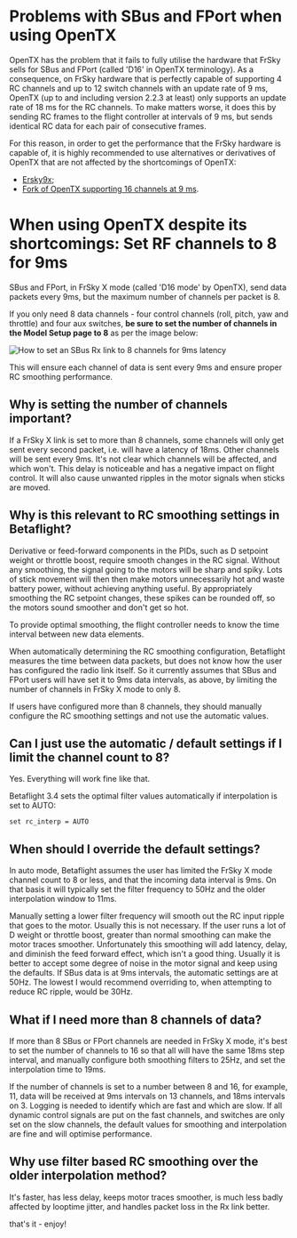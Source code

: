 # Problems with SBus and FPort when using OpenTX

OpenTX has the problem that it fails to fully utilise the hardware that FrSky sells for SBus and FPort (called 'D16' in OpenTX terminology). As a consequence, on FrSky hardware that is perfectly capable of supporting 4 RC channels and up to 12 switch channels with an update rate of 9 ms, OpenTX (up to and including version 2.2.3 at least) only supports an update rate of 18 ms for the RC channels. To make matters worse, it does this by sending RC frames to the flight controller at intervals of 9 ms, but sends identical RC data for each pair of consecutive frames.

For this reason, in order to get the performance that the FrSky hardware is capable of, it is highly recommended to use alternatives or derivatives of OpenTX that are not affected by the shortcomings of OpenTX:
- [Ersky9x](http://www.er9x.com/);
- [Fork of OpenTX supporting 16 channels at 9 ms](https://github.com/mikeller/opentx/releases).

# When using OpenTX despite its shortcomings: Set RF channels to 8 for 9ms

SBus and FPort, in FrSky X mode (called 'D16 mode' by OpenTX), send data packets every 9ms, but the maximum number of channels per packet is 8.

If you only need 8 data channels - four control channels (roll, pitch, yaw and throttle) and four aux switches, **be sure to set the number of channels in the Model Setup page to 8** as per the image below:

![How to set an SBus Rx link to 8 channels for 9ms latency](https://raw.githubusercontent.com/wiki/betaflight/betaflight/images/D16_8_Channels.jpg)

This will ensure each channel of data is sent every 9ms and ensure proper RC smoothing performance.

## Why is setting the number of channels important?

If a FrSky X link is set to more than 8 channels, some channels will only get sent every second packet, i.e. will have a latency of 18ms.  Other channels will be sent every 9ms.  It's not clear which channels will be affected, and which won't.  This delay is noticeable and has a negative impact on flight control.  It will also cause unwanted ripples in the motor signals when sticks are moved.

## Why is this relevant to RC smoothing settings in Betaflight?

Derivative or feed-forward components in the PIDs, such as D setpoint weight or throttle boost, require smooth changes in the RC signal.  Without any smoothing, the signal going to the motors will be sharp and spiky.  Lots of stick movement will then then make motors unnecessarily hot and waste battery power, without achieving anything useful.  By appropriately smoothing the RC setpoint changes, these spikes can be rounded off, so the motors sound smoother and don't get so hot.

To provide optimal smoothing, the flight controller needs to know the time interval between new data elements.  

When automatically determining the RC smoothing configuration, Betaflight measures the time between data packets, but does not know how the user has configured the radio link itself.  So it currently assumes that SBus and FPort users will have set it to 9ms data intervals, as above, by limiting the number of channels in FrSky X mode to only 8. 

If users have configured more than 8 channels, they should manually configure the RC smoothing settings and not use the automatic values.

## Can I just use the automatic / default settings if I limit the channel count to 8?

Yes.  Everything will work fine like that.

Betaflight 3.4 sets the optimal filter values automatically if interpolation is set to AUTO:

`
set rc_interp = AUTO
`

## When should I override the default settings?

In auto mode, Betaflight assumes the user has limited the FrSky X mode channel count to 8 or less, and that the incoming data interval is 9ms.  On that basis it will typically set the filter frequency to 50Hz and the older interpolation window to 11ms. 

Manually setting a lower filter frequency will smooth out the RC input ripple that goes to the motor.  Usually this is not necessary.  If the user runs a lot of D weight or throttle boost, greater than normal smoothing can make the motor traces smoother.  Unfortunately this smoothing will add latency, delay, and diminish the feed forward effect, which isn't a good thing.  Usually it is better to accept some degree of noise in the motor signal and keep using the defaults.  If SBus data is at 9ms intervals, the automatic settings are at 50Hz.  The lowest I would recommend overriding to, when attempting to reduce RC ripple, would be 30Hz.

## What if I need more than 8 channels of data?

If more than 8 SBus or FPort channels are needed in FrSky X mode, it's best to set the number of channels to 16 so that all will have the same 18ms step interval, and manually configure both smoothing filters to 25Hz, and set the interpolation time to 19ms.  

If the number of channels is set to a number between 8 and 16, for example, 11, data will be received at 9ms intervals on 13 channels, and 18ms intervals on 3.  Logging is needed to identify which are fast and which are slow.  If all dynamic control signals are put on the fast channels, and switches are only set on the slow channels, the default values for smoothing and interpolation are fine and will optimise performance.

## Why use filter based RC smoothing over the older interpolation method?

It's faster, has less delay, keeps motor traces smoother, is much less badly affected by looptime jitter, and handles packet loss in the Rx link better.

that's it - enjoy!
